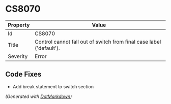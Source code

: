 # CS8070

| Property | Value                                                                   |
| -------- | ----------------------------------------------------------------------- |
| Id       | CS8070                                                                  |
| Title    | Control cannot fall out of switch from final case label \('default'\)\. |
| Severity | Error                                                                   |

## Code Fixes

* Add break statement to switch section

*\(Generated with [DotMarkdown](http://github.com/JosefPihrt/DotMarkdown)\)*